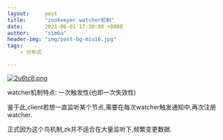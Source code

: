 ```yaml
---
layout:     post
title:      "zookeeper watcher机制"
date:       2021-06-01 17:30:00 +0800
author:     "simba"
header-img: "img/post-bg-miui6.jpg"
tags:
    - 分布式

---
```






[![2u6tc8.png](https://z3.ax1x.com/2021/06/01/2u6tc8.png)](https://imgtu.com/i/2u6tc8)


watcher机制特点: 一次触发性(也即一次失效性) <br>

鉴于此,client若想一直监听某个节点,需要在每次watcher触发通知中,再次注册watcher.<br>

正式因为这个鸟机制,zk并不适合在大量监听下,频繁变更数据.<br>
